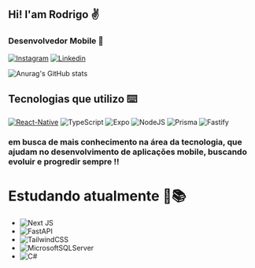 ## Hi! I'am Rodrigo ✌️
### Desenvolvedor Mobile 📱

[![Instagram](https://img.shields.io/badge/Instagram-E4405F?style=for-the-badge&logo=instagram&logoColor=white)](https://www.instagram.com/rg__system/)
[![Linkedin](https://img.shields.io/badge/LinkedIn-0077B5?style=for-the-badge&logo=linkedin&logoColor=white)](https://www.linkedin.com/in/rodrigo-s2-2a5ab7222/)

![Anurag's GitHub stats](https://github-readme-stats.vercel.app/api?username=RGSntj&show_icons=true&theme=dracula)

## Tecnologias que utilizo ⌨️

[![React-Native](https://img.shields.io/badge/React_Native-20232A?style=for-the-badge&logo=react&logoColor=61DAFB)]()
![TypeScript](https://img.shields.io/badge/typescript-%23007ACC.svg?style=for-the-badge&logo=typescript&logoColor=white)
![Expo](https://img.shields.io/badge/expo-1C1E24?style=for-the-badge&logo=expo&logoColor=#D04A37)
![NodeJS](https://img.shields.io/badge/node.js-6DA55F?style=for-the-badge&logo=node.js&logoColor=white)
![Prisma](https://img.shields.io/badge/Prisma-3982CE?style=for-the-badge&logo=Prisma&logoColor=white)
![Fastify](https://img.shields.io/badge/fastify-%23000000.svg?style=for-the-badge&logo=fastify&logoColor=white)

### em busca de mais conhecimento na área da tecnologia, que ajudam no desenvolvimento de aplicações mobile, buscando evoluir e progredir sempre !!

# Estudando atualmente 📕📚
- ![Next JS](https://img.shields.io/badge/Next-black?style=for-the-badge&logo=next.js&logoColor=white)
- ![FastAPI](https://img.shields.io/badge/FastAPI-005571?style=for-the-badge&logo=fastapi)
- ![TailwindCSS](https://img.shields.io/badge/tailwindcss-%2338B2AC.svg?style=for-the-badge&logo=tailwind-css&logoColor=white)
- ![MicrosoftSQLServer](https://img.shields.io/badge/Microsoft%20SQL%20Server-CC2927?style=for-the-badge&logo=microsoft%20sql%20server&logoColor=white)
- ![C#](https://img.shields.io/badge/c%23-%23239120.svg?style=for-the-badge&logo=c-sharp&logoColor=white)

